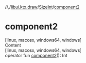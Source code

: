 //[.](../../index.md)/[libui.ktx.draw](../index.md)/[SizeInt](index.md)/[component2](component2.md)



# component2  
[linux, macosx, windows64, windows]  
Content  
[linux, macosx, windows64, windows]  
operator fun [component2](component2.md)(): Int  



